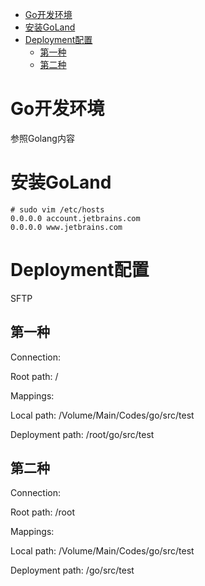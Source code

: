 
<!-- @import "[TOC]" {cmd="toc" depthFrom=1 depthTo=6 orderedList=false} -->

<!-- code_chunk_output -->

- [Go开发环境](#go开发环境)
- [安装GoLand](#安装goland)
- [Deployment配置](#deployment配置)
  - [第一种](#第一种)
  - [第二种](#第二种)

<!-- /code_chunk_output -->

# Go开发环境

参照Golang内容

# 安装GoLand

```
# sudo vim /etc/hosts
0.0.0.0 account.jetbrains.com
0.0.0.0 www.jetbrains.com
```

# Deployment配置

SFTP

## 第一种

Connection:

Root path: /

Mappings:

Local path: /Volume/Main/Codes/go/src/test

Deployment path: /root/go/src/test

## 第二种

Connection:

Root path: /root

Mappings:

Local path: /Volume/Main/Codes/go/src/test

Deployment path: /go/src/test
